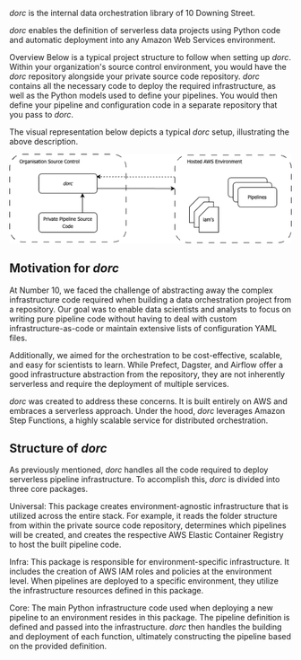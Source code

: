 *dorc* is the internal data orchestration library of 10 Downing Street.

*dorc* enables the definition of serverless data projects using Python code and automatic deployment into any Amazon Web Services environment.

Overview
Below is a typical project structure to follow when setting up *dorc*. Within your organization's source control environment, you would have the *dorc* repository alongside your private source code repository. *dorc* contains all the necessary code to deploy the required infrastructure, as well as the Python models used to define your pipelines. You would then define your pipeline and configuration code in a separate repository that you pass to *dorc*.

The visual representation below depicts a typical *dorc* setup, illustrating the above description.

![dorc Overview](./images/dorc_overview.png)

## Motivation for *dorc*

At Number 10, we faced the challenge of abstracting away the complex infrastructure code required when building a data orchestration project from a repository. Our goal was to enable data scientists and analysts to focus on writing pure pipeline code without having to deal with custom infrastructure-as-code or maintain extensive lists of configuration YAML files.

Additionally, we aimed for the orchestration to be cost-effective, scalable, and easy for scientists to learn. While Prefect, Dagster, and Airflow offer a good infrastructure abstraction from the repository, they are not inherently serverless and require the deployment of multiple services.

*dorc* was created to address these concerns. It is built entirely on AWS and embraces a serverless approach. Under the hood, *dorc* leverages Amazon Step Functions, a highly scalable service for distributed orchestration.

## Structure of *dorc*

As previously mentioned, *dorc* handles all the code required to deploy serverless pipeline infrastructure. To accomplish this, *dorc* is divided into three core packages.

Universal: This package creates environment-agnostic infrastructure that is utilized across the entire stack. For example, it reads the folder structure from within the private source code repository, determines which pipelines will be created, and creates the respective AWS Elastic Container Registry to host the built pipeline code.

Infra: This package is responsible for environment-specific infrastructure. It includes the creation of AWS IAM roles and policies at the environment level. When pipelines are deployed to a specific environment, they utilize the infrastructure resources defined in this package.

Core: The main Python infrastructure code used when deploying a new pipeline to an environment resides in this package. The pipeline definition is defined and passed into the infrastructure. *dorc* then handles the building and deployment of each function, ultimately constructing the pipeline based on the provided definition.

